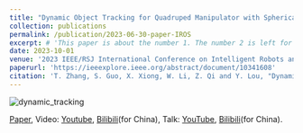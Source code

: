 ```yaml
---
title: "Dynamic Object Tracking for Quadruped Manipulator with Spherical Image-Based Approach"
collection: publications
permalink: /publication/2023-06-30-paper-IROS
excerpt: # 'This paper is about the number 1. The number 2 is left for future work.'
date: 2023-10-01
venue: '2023 IEEE/RSJ International Conference on Intelligent Robots and Systems (IROS)'
paperurl: 'https://ieeexplore.ieee.org/abstract/document/10341608'
citation: 'T. Zhang, S. Guo, X. Xiong, W. Li, Z. Qi and Y. Lou, "Dynamic Object Tracking for Quadruped Manipulator with Spherical Image-Based Approach," 2023 IEEE/RSJ International Conference on Intelligent Robots and Systems (IROS), Detroit, MI, USA, 2023, pp. 727-734, doi: 10.1109/IROS55552.2023.10341608.'
---
```


![dynamic_tracking](..\images\publication\dynamic_tracking.gif)

[Paper](https://ieeexplore.ieee.org/abstract/document/10341608), Video: [Youtube](https://www.youtube.com/watch?v=Tep_d-BOPwo), [Bilibili](https://www.bilibili.com/video/BV1ty4y1X7q1/)(for China), Talk: [YouTube](https://youtu.be/m_HDqQJgkm8), [Bilibili](https://www.bilibili.com/video/BV1Au411c7Re)(for China).
